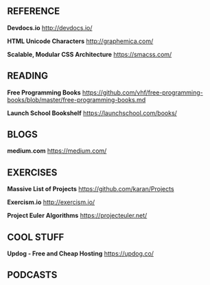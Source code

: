 ## REFERENCE

**Devdocs.io**
http://devdocs.io/

**HTML Unicode Characters**
http://graphemica.com/

**Scalable, Modular CSS Architecture**
https://smacss.com/

## READING

**Free Programming Books**
https://github.com/vhf/free-programming-books/blob/master/free-programming-books.md

**Launch School Bookshelf**
https://launchschool.com/books/

## BLOGS

**medium.com**
https://medium.com/

## EXERCISES

**Massive List of Projects**
https://github.com/karan/Projects

**Exercism.io**
http://exercism.io/

**Project Euler Algorithms**
https://projecteuler.net/

## COOL STUFF

**Updog - Free and Cheap Hosting**
https://updog.co/

## PODCASTS
